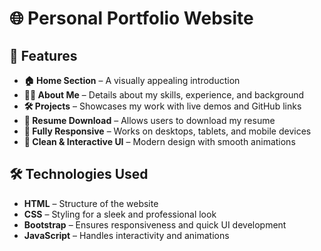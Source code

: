 # 🌐 Personal Portfolio Website
## 🚀 Features

- **🏠 Home Section** – A visually appealing introduction  
- **👨‍💻 About Me** – Details about my skills, experience, and background  
- **🛠️ Projects** – Showcases my work with live demos and GitHub links  
- **📜 Resume Download** – Allows users to download my resume  
- **📱 Fully Responsive** – Works on desktops, tablets, and mobile devices  
- **🎨 Clean & Interactive UI** – Modern design with smooth animations  

## 🛠️ Technologies Used

- **HTML** – Structure of the website  
- **CSS** – Styling for a sleek and professional look  
- **Bootstrap** – Ensures responsiveness and quick UI development  
- **JavaScript** – Handles interactivity and animations  
